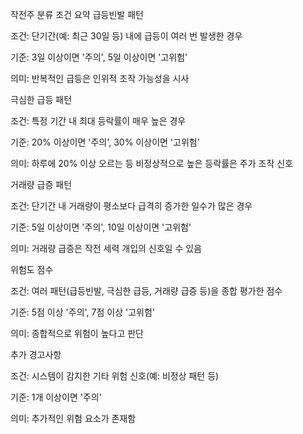 작전주 분류 조건 요약
급등빈발 패턴

조건: 단기간(예: 최근 30일 등) 내에 급등이 여러 번 발생한 경우

기준: 3일 이상이면 '주의', 5일 이상이면 '고위험'

의미: 반복적인 급등은 인위적 조작 가능성을 시사

극심한 급등 패턴

조건: 특정 기간 내 최대 등락률이 매우 높은 경우

기준: 20% 이상이면 '주의', 30% 이상이면 '고위험'

의미: 하루에 20% 이상 오르는 등 비정상적으로 높은 등락률은 주가 조작 신호

거래량 급증 패턴

조건: 단기간 내 거래량이 평소보다 급격히 증가한 일수가 많은 경우

기준: 5일 이상이면 '주의', 10일 이상이면 '고위험'

의미: 거래량 급증은 작전 세력 개입의 신호일 수 있음

위험도 점수

조건: 여러 패턴(급등빈발, 극심한 급등, 거래량 급증 등)을 종합 평가한 점수

기준: 5점 이상 '주의', 7점 이상 '고위험'

의미: 종합적으로 위험이 높다고 판단

추가 경고사항

조건: 시스템이 감지한 기타 위험 신호(예: 비정상 패턴 등)

기준: 1개 이상이면 '주의'

의미: 추가적인 위험 요소가 존재함